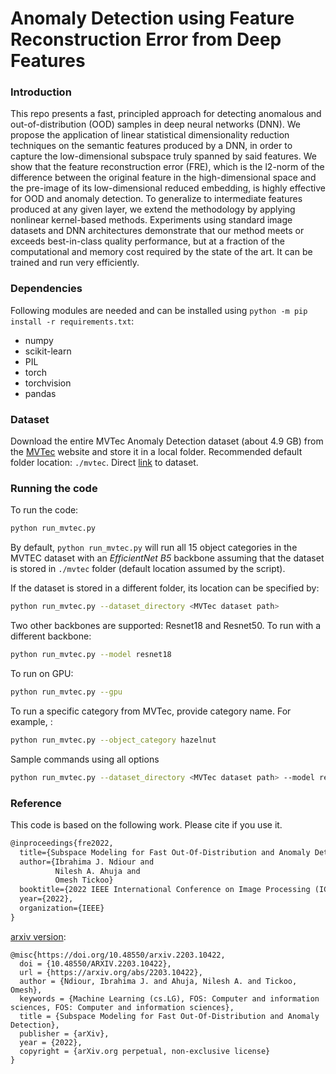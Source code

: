 # Anomaly Detection using Feature Reconstruction Error from Deep Features

### Introduction

This repo presents a fast, principled approach for detecting anomalous and out-of-distribution (OOD) samples in deep neural networks (DNN). We propose the application of linear statistical dimensionality reduction techniques on the semantic features produced by a DNN, in order to capture the low-dimensional subspace truly spanned by said features. We show that the feature reconstruction error (FRE), which is the l2-norm of the difference between the original feature in the high-dimensional space and the pre-image of its low-dimensional reduced embedding, is highly effective for OOD and anomaly detection. To generalize to intermediate features produced at any given layer, we extend the methodology by applying nonlinear kernel-based methods. Experiments using standard image datasets and DNN architectures demonstrate that our method meets or exceeds best-in-class quality performance, but at a fraction of the computational and memory cost required by the state of the art. It can be trained and run very efficiently.

### Dependencies

Following modules are needed and can be installed using `python -m pip install -r requirements.txt`: 

- numpy  
- scikit-learn  
- PIL  
- torch  
- torchvision  
- pandas

### Dataset

Download the entire MVTec Anomaly Detection dataset (about 4.9 GB) from the [MVTec](https://www.mvtec.com/company/research/datasets/mvtec-ad) website and store it in a local folder. Recommended default folder location: `./mvtec`. Direct [link](https://www.mydrive.ch/shares/38536/3830184030e49fe74747669442f0f282/download/420938113-1629952094/mvtec_anomaly_detection.tar.xz) to dataset.

### Running the code 

To run the code:

```bash
python run_mvtec.py
```

By default, `python run_mvtec.py` will run all 15 object categories in the MVTEC dataset with an *EfficientNet B5* backbone assuming that the dataset is stored in `./mvtec` folder (default location assumed by the script).
    
If the dataset is stored in a different folder, its location can be specified by:

```bash
python run_mvtec.py --dataset_directory <MVTec dataset path>
```
    
Two other backbones are supported: Resnet18 and Resnet50. To run with a different backbone:
    
```bash
python run_mvtec.py --model resnet18
```
    
To run on GPU:

```bash
python run_mvtec.py --gpu
```
    
To run a specific category from MVTec, provide category name. For example, :

```bash
python run_mvtec.py --object_category hazelnut
```
    
Sample commands using all options

```bash
python run_mvtec.py --dataset_directory <MVTec dataset path> --model resnet18 --object_category hazelnut --gpu
```

### Reference 
This code is based on the following work. Please cite if you use it.

```tex
@inproceedings{fre2022,
  title={Subspace Modeling for Fast Out-Of-Distribution and Anomaly Detection},
  author={Ibrahima J. Ndiour and
          Nilesh A. Ahuja and
          Omesh Tickoo}
  booktitle={2022 IEEE International Conference on Image Processing (ICIP)},
  year={2022},
  organization={IEEE}
}
```

[arxiv version](https://arxiv.org/abs/2203.10422):
```
@misc{https://doi.org/10.48550/arxiv.2203.10422,
  doi = {10.48550/ARXIV.2203.10422},  
  url = {https://arxiv.org/abs/2203.10422},  
  author = {Ndiour, Ibrahima J. and Ahuja, Nilesh A. and Tickoo, Omesh},  
  keywords = {Machine Learning (cs.LG), FOS: Computer and information sciences, FOS: Computer and information sciences},  
  title = {Subspace Modeling for Fast Out-Of-Distribution and Anomaly Detection},  
  publisher = {arXiv},  
  year = {2022},  
  copyright = {arXiv.org perpetual, non-exclusive license}
}
```

<!-- Reviewed 9/11/23 michaelbeale-il -->
